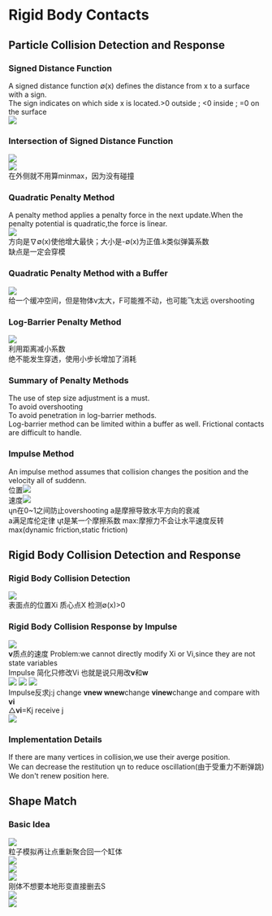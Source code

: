 # Rigid Body Contacts
## Particle Collision Detection and Response
### Signed Distance Function
A signed distance function ∅(x) defines the distance from x to a surface with a sign.<br>
The sign indicates on which side x is located.>0 outside ; <0 inside ; =0 on the surface<br>
![](https://github.com/ci-collection/Notes/blob/main/GAMES103/pictureB/Lecture04.png)<br>
### Intersection of Signed Distance Function
![](https://github.com/ci-collection/Notes/blob/main/GAMES103/pictureB/Lecture04a.png)<br>
![](https://github.com/ci-collection/Notes/blob/main/GAMES103/pictureB/Lecture04b.png)<br>
在外侧就不用算minmax，因为没有碰撞<br>
### Quadratic Penalty Method
A penalty method applies a penalty force in the next update.When the penalty potential is quadratic,the force is linear.<br>
![](https://github.com/ci-collection/Notes/blob/main/GAMES103/pictureB/Lecture04c.png)<br>
方向是∇∅(x)使他增大最快；大小是-∅(x)为正值.k类似弹簧系数<br>
缺点是一定会穿模<br>
### Quadratic Penalty Method with a Buffer
![](https://github.com/ci-collection/Notes/blob/main/GAMES103/pictureB/Lecture04d.png)<br>
给一个缓冲空间，但是物体v太大，F可能推不动，也可能飞太远 overshooting<br>
### Log-Barrier Penalty Method
![](https://github.com/ci-collection/Notes/blob/main/GAMES103/pictureB/Lecture04e.png)<br>
利用距离减小系数<br>
绝不能发生穿透，使用小步长增加了消耗<br>
### Summary of Penalty Methods
The use of step size adjustment is a must.<br>
 To avoid overshooting<br>
 To avoid penetration in log-barrier methods.<br>
Log-barrier method can be limited within a buffer as well.
Frictional contacts are difficult to handle.<br>
### Impulse Method
An impulse method assumes that collision changes the position and the velocity all of suddenn.<br>
位置![](https://github.com/ci-collection/Notes/blob/main/GAMES103/pictureB/Lecture04f.png)<br>
速度![](https://github.com/ci-collection/Notes/blob/main/GAMES103/pictureB/Lecture04g.png)<br>
ųn在0~1之间防止overshooting a是摩擦导致水平方向的衰减<br>
a满足库伦定律 ųt是某一个摩擦系数 max:摩擦力不会让水平速度反转<br>
max(dynamic friction,static friction)<br>
## Rigid Body Collision Detection and Response
### Rigid Body Collision Detection
![](https://github.com/ci-collection/Notes/blob/main/GAMES103/pictureB/Lecture04h.png)<br>
表面点的位置Xi 质心点X 检测∅(x)>0<br>
### Rigid Body Collision Response by Impulse
![](https://github.com/ci-collection/Notes/blob/main/GAMES103/pictureB/Lecture04i.png)<br>
**v**质点的速度
Problem:we cannot directly modify Xi or Vi,since they are not state variables<br>
Impulse 简化只修改Vi 也就是说只用改**v**和**w**<br>
![](https://github.com/ci-collection/Notes/blob/main/GAMES103/pictureB/Lecture04j.png)
![](https://github.com/ci-collection/Notes/blob/main/GAMES103/pictureB/Lecture04k.png)
![](https://github.com/ci-collection/Notes/blob/main/GAMES103/pictureB/Lecture04l.png)<br>
Impulse反求j:j change **vnew wnew**change **vinew**change and compare with **vi** <br>
△**vi**=Kj receive j<br>
![](https://github.com/ci-collection/Notes/blob/main/GAMES103/pictureB/Lecture04m.png)<br>
### Implementation Details
If there are many vertices in collision,we use their averge position.<br>
We can decrease the restitution ųn to reduce oscillation(由于受重力不断弹跳)<br>
We don't renew position here.<br>
## Shape Match
### Basic Idea
![](https://github.com/ci-collection/Notes/blob/main/GAMES103/pictureB/Lecture04n.png)<br>
粒子模拟再让点重新聚合回一个缸体<br>
![](https://github.com/ci-collection/Notes/blob/main/GAMES103/pictureB/Lecture04o.png)<br>
![](https://github.com/ci-collection/Notes/blob/main/GAMES103/pictureB/Lecture04p.png)<br>
![](https://github.com/ci-collection/Notes/blob/main/GAMES103/pictureB/Lecture04q.png)<br>
刚体不想要本地形变直接删去S<br>
![](https://github.com/ci-collection/Notes/blob/main/GAMES103/pictureB/Lecture04r.png)<br>
![](https://github.com/ci-collection/Notes/blob/main/GAMES103/pictureB/Lecture04s.png)<br>





